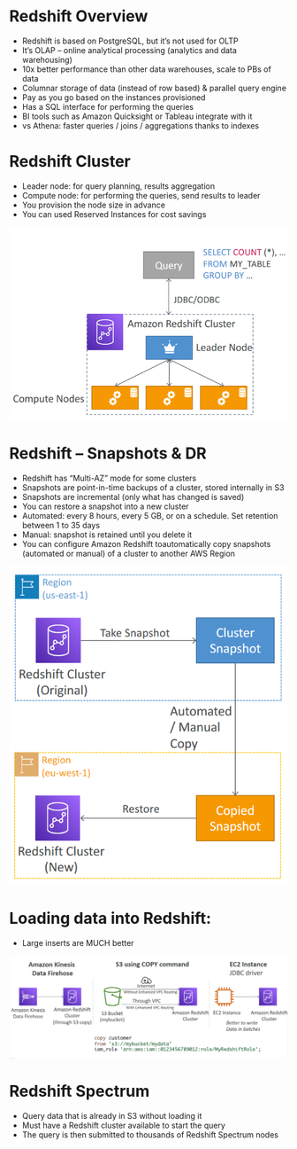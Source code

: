 # Redshift Overview
- Redshift is based on PostgreSQL, but it’s not used for OLTP
- It’s OLAP – online analytical processing (analytics and data warehousing)
- 10x better performance than other data warehouses, scale to PBs of data
- Columnar storage of data (instead of row based) & parallel query engine
- Pay as you go based on the instances provisioned
- Has a SQL interface for performing the queries
- BI tools such as Amazon Quicksight or Tableau integrate with it
- vs Athena: faster queries / joins / aggregations thanks to indexes

# Redshift Cluster

- Leader node: for query planning, results aggregation
- Compute node: for performing the queries, send results to leader
- You provision the node size in advance
- You can used Reserved Instances for cost savings

![alt text](image-87.png)

# Redshift – Snapshots & DR
- Redshift has “Multi-AZ” mode for some clusters
- Snapshots are point-in-time backups of a cluster, stored internally in S3
- Snapshots are incremental (only what has changed is saved)
- You can restore a snapshot into a new cluster
- Automated: every 8 hours, every 5 GB, or on a schedule. Set retention between 1 to 35 days
- Manual: snapshot is retained until you delete it
- You can configure Amazon Redshift toautomatically copy snapshots (automated or manual) of a cluster to another AWS Region

![alt text](image-88.png)

# Loading data into Redshift:
- Large inserts are MUCH better

![alt text](image-89.png)

# Redshift Spectrum

- Query data that is already in S3 without loading it
- Must have a Redshift cluster available to start the query
- The query is then submitted to thousands of Redshift Spectrum nodes

